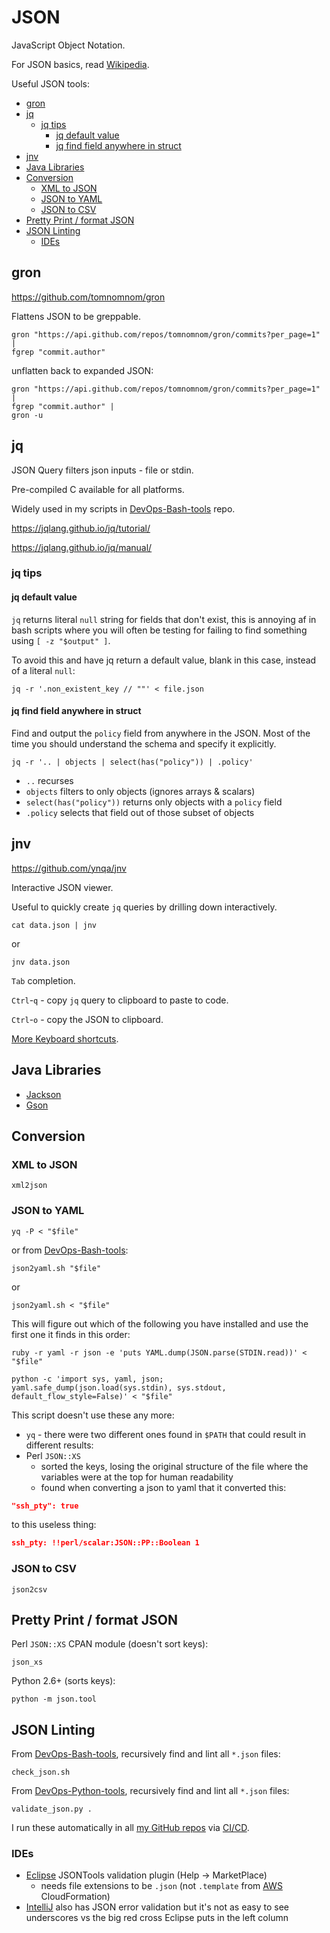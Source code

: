 # JSON

JavaScript Object Notation.

For JSON basics, read [Wikipedia](https://en.wikipedia.org/wiki/JSON).

Useful JSON tools:

<!-- INDEX_START -->

- [gron](#gron)
- [jq](#jq)
  - [jq tips](#jq-tips)
    - [jq default value](#jq-default-value)
    - [jq find field anywhere in struct](#jq-find-field-anywhere-in-struct)
- [jnv](#jnv)
- [Java Libraries](#java-libraries)
- [Conversion](#conversion)
  - [XML to JSON](#xml-to-json)
  - [JSON to YAML](#json-to-yaml)
  - [JSON to CSV](#json-to-csv)
- [Pretty Print / format JSON](#pretty-print--format-json)
- [JSON Linting](#json-linting)
  - [IDEs](#ides)

<!-- INDEX_END -->

## gron

<https://github.com/tomnomnom/gron>

Flattens JSON to be greppable.

```shell
gron "https://api.github.com/repos/tomnomnom/gron/commits?per_page=1" |
fgrep "commit.author"
```

unflatten back to expanded JSON:

```shell
gron "https://api.github.com/repos/tomnomnom/gron/commits?per_page=1" |
fgrep "commit.author" |
gron -u
```

## jq

JSON Query filters json inputs - file or stdin.

Pre-compiled C available for all platforms.

Widely used in my scripts in [DevOps-Bash-tools](devops-bash-tools.md) repo.

<https://jqlang.github.io/jq/tutorial/>

<https://jqlang.github.io/jq/manual/>

### jq tips

#### jq default value

`jq` returns literal `null` string for fields that don't exist, this is annoying af in bash scripts where you will
often be testing for failing to find something using `[ -z "$output" ]`.

To avoid this and have jq return a default value, blank in this case, instead of a literal `null`:

```shell
jq -r '.non_existent_key // ""' < file.json
```

#### jq find field anywhere in struct

Find and output the `policy` field from anywhere in the JSON.
Most of the time you should understand the schema and specify it explicitly.

```shell
jq -r '.. | objects | select(has("policy")) | .policy'
```

- `..` recurses
- `objects` filters to only objects (ignores arrays & scalars)
- `select(has("policy"))` returns only objects with a `policy` field
- `.policy` selects that field out of those subset of objects

## jnv

<https://github.com/ynqa/jnv>

Interactive JSON viewer.

Useful to quickly create `jq` queries by drilling down interactively.

```shell
cat data.json | jnv
```

or

```shell
jnv data.json
```

`Tab` completion.

`Ctrl`-`q` - copy `jq` query to clipboard to paste to code.

`Ctrl`-`o` - copy the JSON to clipboard.

[More Keyboard shortcuts](https://github.com/ynqa/jnv?tab=readme-ov-file#keymap).

## Java Libraries

- [Jackson](https://github.com/FasterXML/jackson)
- [Gson](https://github.com/google/gson)

## Conversion

### XML to JSON

```shell
xml2json
```

### JSON to YAML

```shell
yq -P < "$file"
```

or from [DevOps-Bash-tools](devops-bash-tools.md):

```shell
json2yaml.sh "$file"
```

or

```shell
json2yaml.sh < "$file"
```

This will figure out which of the following you have installed and use the first one it finds in this order:

```shell
ruby -r yaml -r json -e 'puts YAML.dump(JSON.parse(STDIN.read))' < "$file"
```

```shell
python -c 'import sys, yaml, json; yaml.safe_dump(json.load(sys.stdin), sys.stdout, default_flow_style=False)' < "$file"
```

This script doesn't use these any more:

- `yq` - there were two different ones found in `$PATH` that could result in different results:
- Perl `JSON::XS`
  - sorted the keys, losing the original structure of the file where the variables were at the top for human
    readability
  - found when converting a json to yaml that it converted this:

```json
"ssh_pty": true
```

to this useless thing:

```json
ssh_pty: !!perl/scalar:JSON::PP::Boolean 1
```

### JSON to CSV

```shell
json2csv
```

## Pretty Print / format JSON

Perl `JSON::XS` CPAN module (doesn't sort keys):

```shell
json_xs
```

Python 2.6+ (sorts keys):

```shell
python -m json.tool
```

## JSON Linting

From [DevOps-Bash-tools](devops-bash-tools.md), recursively find and lint all `*.json` files:

```shell
check_json.sh
```

From [DevOps-Python-tools](devops-python-tools.md), recursively find and lint all `*.json` files:

```shell
validate_json.py .
```

I run these automatically in all [my GitHub repos](https://github.com/HariSekhon) via [CI/CD](cicd.md).

### IDEs

- [Eclipse](editors.md#eclipse) JSONTools validation plugin (Help -> MarketPlace)
  - needs file extensions to be `.json` (not `.template` from [AWS](aws.md) CloudFormation)
- [IntelliJ](intellij.md) also has JSON error validation but it's not as easy to see underscores vs the big red cross
  Eclipse puts in the left column

